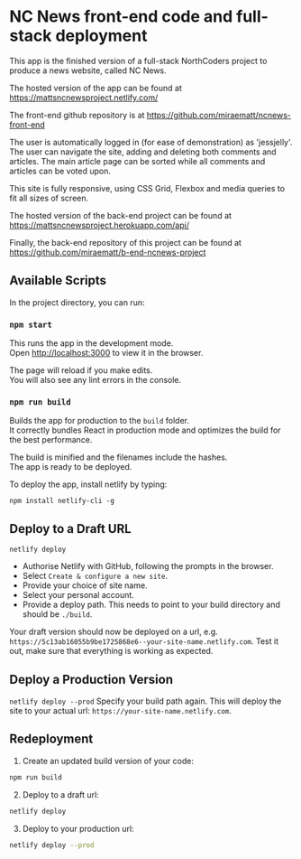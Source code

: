 # NC News front-end code and full-stack deployment

This app is the finished version of a full-stack NorthCoders project to produce a news website, called NC News.

The hosted version of the app can be found at https://mattsncnewsproject.netlify.com/

The front-end github repository is at https://github.com/miraematt/ncnews-front-end

The user is automatically logged in (for ease of demonstration) as 'jessjelly'. The user can navigate the site, adding and deleting both comments and articles. The main article page can be sorted while all comments and articles can be voted upon.

This site is fully responsive, using CSS Grid, Flexbox and media queries to fit all sizes of screen.

The hosted version of the back-end project can be found at https://mattsncnewsproject.herokuapp.com/api/

Finally, the back-end repository of this project can be found at https://github.com/miraematt/b-end-ncnews-project

## Available Scripts

In the project directory, you can run:

### `npm start`

This runs the app in the development mode.<br>
Open [http://localhost:3000](http://localhost:3000) to view it in the browser.

The page will reload if you make edits.<br>
You will also see any lint errors in the console.

### `npm run build`

Builds the app for production to the `build` folder.<br>
It correctly bundles React in production mode and optimizes the build for the best performance.

The build is minified and the filenames include the hashes.<br>
The app is ready to be deployed.

To deploy the app, install netlify by typing:

```
npm install netlify-cli -g
```

## Deploy to a Draft URL

`netlify deploy`

- Authorise Netlify with GitHub, following the prompts in the browser.
- Select `Create & configure a new site`.
- Provide your choice of site name.
- Select your personal account.
- Provide a deploy path. This needs to point to your build directory and should be `./build`.

Your draft version should now be deployed on a url, e.g. `https://5c13ab16055b9be1725868e6--your-site-name.netlify.com`.
Test it out, make sure that everything is working as expected.

## Deploy a Production Version

`netlify deploy --prod`
Specify your build path again.
This will deploy the site to your actual url: `https://your-site-name.netlify.com`.

## Redeployment

1. Create an updated build version of your code:

```bash
npm run build
```

2. Deploy to a draft url:

```bash
netlify deploy
```

3. Deploy to your production url:

```bash
netlify deploy --prod
```
